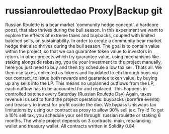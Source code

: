 # russianroulettedao Proxy|Backup git
Russian Roulette is a bear market 'community hedge concept', a hardcore ponzi, that also thrives during the bull season.
In this experiment we want to explore the effects of extreme taxes and buybacks, coupled with limited batched sells, on sustainability. 
In order to create a community bear market hedge that also thrives during the bull season.
The goal is to contain value within the project, so that we can guarantee token value to investors in return.
In other projects which try guarantee value, using mechanisms like staking alongside rebasing, you tie your investment to the project manually, here you just need to buy and then try schedule a low tax sell. Thats all.
We then use taxes, collected as tokens and liquidated to eth through buys via our contract, to issue both rewards and guarantee token value, by buying up any sells into the LP.
This means no unplanned outflows from the LP, each outflow has to be accounted for and replaced. This happens in controlled batches every Saturday (Russian Roulette Day)
Again, taxes revenue is used to fund the project operations: buybacks (bornfire events) and treasury to invest for profit ouside the dao.
We bypass Uniswaps tax limitations by using our contract as proxy to allow 90% sell tax. Try it!
To get a 10% sell tax, you schedule your sell through: russian roulette or staking 6 months.
The whole project depends on 3 contracts: main, rebalancing wallet and treasury wallet. All contracts written in Solidity 0.84
